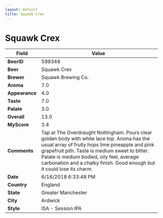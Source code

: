 ```yaml
---
layout: default
title: Squawk Crex
---
```


# Squawk Crex

| Field         | Value     |
|---------------|-----------|
| **BeerID** | 599348 |
| **Beer** | Squawk Crex |
| **Brewer** | Squawk Brewing Co. |
| **Aroma** | 7.0 |
| **Appearance** | 4.0 |
| **Taste** | 7.0 |
| **Palate** | 3.0 |
| **Overall** | 13.0 |
| **MyScore** | 3.4 |
| **Comments** | Tap at The Overdraught Nottingham. Pours clear golden body with white lace top. Aroma has the usual array of fruity hops lime pineapple and pink grapefruit pith. Taste is medium sweet to bitter. Palate is medium bodied, oily feel, average carbonation and a chalky finish. Good enough but it could lose its charm. |
| **Date** | 6/16/2018 6:33:48 PM |
| **Country** | England |
| **State** | Greater Manchester |
| **City** | Ardwick |
| **Style** | ISA - Session IPA |
